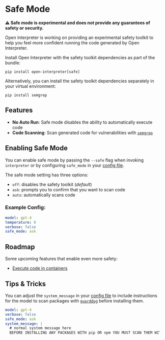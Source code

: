 # Safe Mode

**⚠️ Safe mode is experimental and does not provide any guarantees of safety or security.**

Open Interpreter is working on providing an experimental safety toolkit to help you feel more confident running the code generated by Open Interpreter.

Install Open Interpreter with the safety toolkit dependencies as part of the bundle:

```shell
pip install open-interpreter[safe]
```

Alternatively, you can install the safety toolkit dependencies separately in your virtual environment:

```shell
pip install semgrep
```

## Features

- **No Auto Run**: Safe mode disables the ability to automatically execute code
- **Code Scanning**: Scan generated code for vulnerabilities with [`semgrep`](https://semgrep.dev/)

## Enabling Safe Mode

You can enable safe mode by passing the `--safe` flag when invoking `interpreter` or by configuring `safe_mode` in your [config file](https://github.com/KillianLucas/open-interpreter#configuration).

The safe mode setting has three options:

- `off`: disables the safety toolkit (_default_)
- `ask`: prompts you to confirm that you want to scan code
- `auto`: automatically scans code

### Example Config:

```yaml
model: gpt-4
temperature: 0
verbose: false
safe_mode: ask
```

## Roadmap

Some upcoming features that enable even more safety:

- [Execute code in containers](https://github.com/OpenInterpreter/open-interpreter/pull/459)

## Tips & Tricks

You can adjust the `system_message` in your [config file](https://github.com/KillianLucas/open-interpreter#configuration) to include instructions for the model to scan packages with [`guarddog`]() before installing them.

```yaml
model: gpt-4
verbose: false
safe_mode: ask
system_message: |
  # normal system message here
  BEFORE INSTALLING ANY PACKAGES WITH pip OR npm YOU MUST SCAN THEM WITH `guarddog` FIRST. Run `guarddog pypi scan $package` for pip packages and `guarddog npm scan $package` for npm packages. `guarddog` only accepts one package name at a time.
```
